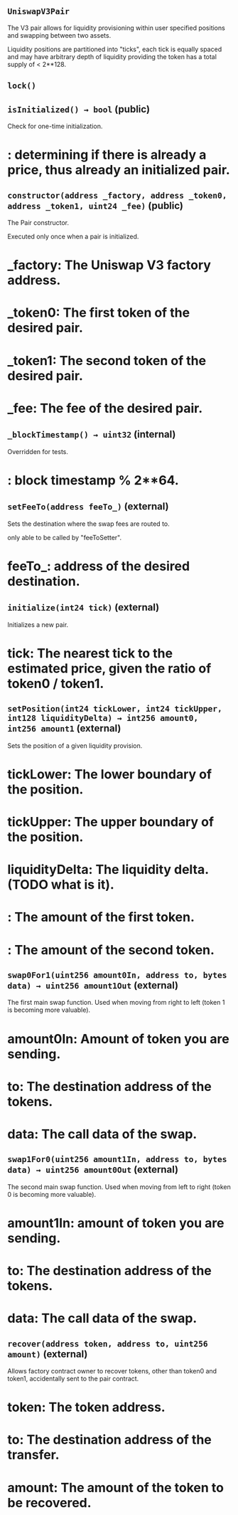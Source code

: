 ## `UniswapV3Pair`

The V3 pair allows for liquidity provisioning within user specified positions and swapping between two assets.


Liquidity positions are partitioned into "ticks", each tick is equally spaced and may have arbitrary depth of liquidity providing the token has a total supply of < 2**128.

## `lock()`






## `isInitialized() → bool` (public)

Check for one-time initialization.





# : determining if there is already a price, thus already an initialized pair.

## `constructor(address _factory, address _token0, address _token1, uint24 _fee)` (public)

The Pair constructor.


Executed only once when a pair is initialized.


# _factory: The Uniswap V3 factory address.

# _token0: The first token of the desired pair.

# _token1: The second token of the desired pair.

# _fee: The fee of the desired pair.


## `_blockTimestamp() → uint32` (internal)

Overridden for tests.





# : block timestamp % 2**64.

## `setFeeTo(address feeTo_)` (external)

Sets the destination where the swap fees are routed to.


only able to be called by "feeToSetter".

# feeTo_: address of the desired destination.



## `initialize(int24 tick)` (external)

Initializes a new pair.




# tick: The nearest tick to the estimated price, given the ratio of token0 / token1.


## `setPosition(int24 tickLower, int24 tickUpper, int128 liquidityDelta) → int256 amount0, int256 amount1` (external)

Sets the position of a given liquidity provision.




# tickLower: The lower boundary of the position.

# tickUpper: The upper boundary of the position.

# liquidityDelta: The liquidity delta. (TODO what is it).


# : The amount of the first token.

# : The amount of the second token.

## `swap0For1(uint256 amount0In, address to, bytes data) → uint256 amount1Out` (external)

The first main swap function.
Used when moving from right to left (token 1 is becoming more valuable).




# amount0In: Amount of token you are sending.

# to: The destination address of the tokens.

# data: The call data of the swap.


## `swap1For0(uint256 amount1In, address to, bytes data) → uint256 amount0Out` (external)

The second main swap function.
Used when moving from left to right (token 0 is becoming more valuable).




# amount1In: amount of token you are sending.

# to: The destination address of the tokens.

# data: The call data of the swap.


## `recover(address token, address to, uint256 amount)` (external)

Allows factory contract owner to recover tokens, other than token0 and token1, accidentally sent to the pair contract.




# token: The token address.

# to: The destination address of the transfer.

# amount: The amount of the token to be recovered.





